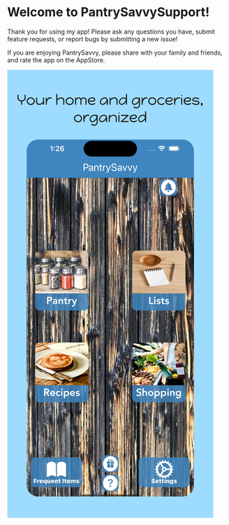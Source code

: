 # Welcome to PantrySavvySupport!

Thank you for using my app! Please ask any questions you have, submit feature requests, or report bugs by submitting a new issue!

If you are enjoying PantrySavvy, please share with your family and friends, and rate the app on the AppStore.

![pantrysavvy_homescreen.png](resources/pantrysavvy_homescreen.png)
